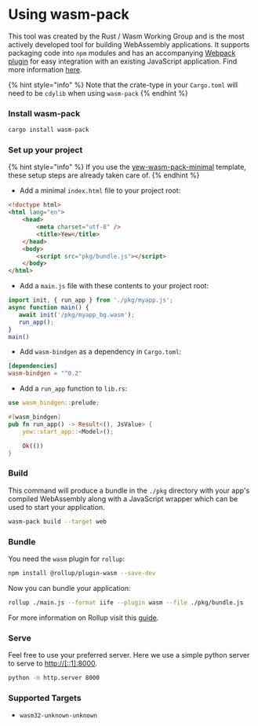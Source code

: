 # Using wasm-pack

This tool was created by the Rust / Wasm Working Group and is the most actively developed tool for building WebAssembly applications. It supports packaging code into `npm` modules and has an accompanying [Webpack plugin](https://github.com/wasm-tool/wasm-pack-plugin) for easy integration with an existing JavaScript application. Find more information [here](https://rustwasm.github.io/docs/wasm-pack/introduction.html).

{% hint style="info" %}
Note that the crate-type in your `Cargo.toml` will need to be `cdylib` when using `wasm-pack`
{% endhint %}

### Install wasm-pack

```bash
cargo install wasm-pack
```

### Set up your project

{% hint style="info" %}
If you use the [yew-wasm-pack-minimal](https://github.com/yewstack/yew-wasm-pack-minimal) template, these setup steps are already taken care of.
{% endhint %}

* Add a minimal `index.html` file to your project root:
```html
<!doctype html>
<html lang="en">
    <head>
        <meta charset="utf-8" />
        <title>Yew</title>
    </head>
    <body>
        <script src="pkg/bundle.js"></script>
    </body>
</html>
```

* Add a `main.js` file with these contents to your project root:
```javascript
import init, { run_app } from './pkg/myapp.js';
async function main() {
   await init('/pkg/myapp_bg.wasm');
   run_app();
}
main()
```

* Add `wasm-bindgen` as a dependency in `Cargo.toml`:
```toml
[dependencies]
wasm-bindgen = "^0.2"
```

* Add a `run_app` function to `lib.rs`:
```rust
use wasm_bindgen::prelude;

#[wasm_bindgen]
pub fn run_app() -> Result<(), JsValue> {
    yew::start_app::<Model>();

    Ok(())
}
```

### Build

This command will produce a bundle in the `./pkg` directory with your app's compiled WebAssembly along with a JavaScript wrapper which can be used to start your application.

```bash
wasm-pack build --target web
```

### Bundle

You need the `wasm` plugin for `rollup`:

```bash
npm install @rollup/plugin-wasm --save-dev
```

Now you can bundle your application:

```bash
rollup ./main.js --format iife --plugin wasm --file ./pkg/bundle.js
```

For more information on Rollup visit this [guide](https://rollupjs.org/guide/en/#quick-start).

### Serve

Feel free to use your preferred server. Here we use a simple python server to serve to [http://\[::1\]:8000](http://[::1]:8000).

```bash
python -m http.server 8000
```

### Supported Targets

* `wasm32-unknown-unknown`

